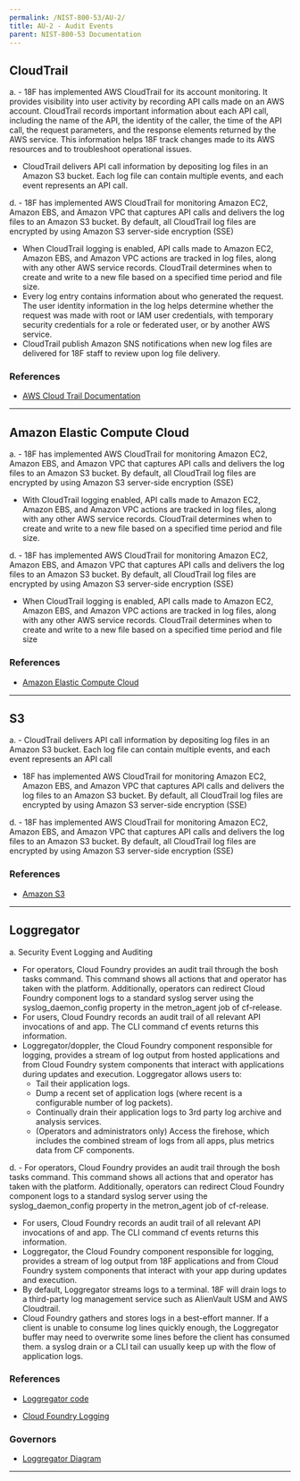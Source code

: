 ```yaml
---
permalink: /NIST-800-53/AU-2/
title: AU-2 - Audit Events
parent: NIST-800-53 Documentation
---
```


## CloudTrail
a. - 18F has implemented AWS CloudTrail for its account monitoring. It provides visibility into user activity by recording API calls made on an AWS account. CloudTrail records important information about each API call, including the name of the API, the identity of the caller, the time of the API call, the request parameters, and the response elements returned by the AWS service. This information helps 18F track changes made to its AWS resources and to troubleshoot operational issues.  
- CloudTrail delivers API call information by depositing log files in an Amazon S3 bucket.  Each log file can contain multiple events, and each event represents an API call.
 
 d. - 18F has implemented AWS CloudTrail for monitoring Amazon EC2, Amazon EBS, and Amazon VPC that captures API calls and delivers the log files to an Amazon S3 bucket. By default, all CloudTrail  log files are encrypted by using Amazon S3 server-side encryption (SSE)
- When CloudTrail logging is enabled, API calls made to Amazon EC2, Amazon EBS, and Amazon VPC actions are tracked in log files, along with any other AWS service records. CloudTrail determines when to create and write to a new file based on a specified time period and file size.
- Every log entry contains information about who generated the request. The user identity information in the log helps  determine whether the request was made with root or IAM user credentials, with temporary security credentials for a role or federated user, or by another AWS service. 
- CloudTrail publish Amazon SNS notifications when new log files are delivered for 18F staff to review upon log file delivery.
 
 
### References

* [AWS Cloud Trail Documentation](https://aws.amazon.com/cloudtrail/)

--------

## Amazon Elastic Compute Cloud
a. - 18F has implemented AWS CloudTrail for monitoring Amazon EC2, Amazon EBS, and Amazon VPC that captures API calls and delivers the log files to an Amazon S3 bucket. By default, all CloudTrail log files are encrypted by using Amazon S3 server-side encryption (SSE)
- With CloudTrail logging enabled, API calls made to Amazon EC2, Amazon EBS, and Amazon VPC actions are tracked in log files, along with any other AWS service records. CloudTrail determines when to create and write to a new file based on a specified time period and file size.
 
 d. - 18F has implemented AWS CloudTrail for monitoring Amazon EC2, Amazon EBS, and Amazon VPC that captures API calls and delivers the log files to an Amazon S3 bucket. By default, all CloudTrail  log files are encrypted by using Amazon S3 server-side encryption (SSE)
- When CloudTrail logging is enabled, API calls made to Amazon EC2, Amazon EBS, and Amazon VPC actions are tracked in log files, along with any other AWS service records. CloudTrail determines when to create and write to a new file based on a specified time period and file size
 
 
### References

* [Amazon Elastic Compute Cloud](https://aws.amazon.com/ec2/)

--------

## S3
a. - CloudTrail delivers API call information by depositing log files in an Amazon S3 bucket.  Each log file can contain multiple events, and each event represents an API call
- 18F has implemented AWS CloudTrail for monitoring Amazon EC2, Amazon EBS, and Amazon VPC that captures API calls and delivers the log files to an Amazon S3 bucket. By default, all CloudTrail log files are encrypted by using Amazon S3 server-side encryption (SSE)
 
 d. - 18F has implemented AWS CloudTrail for monitoring Amazon EC2, Amazon EBS, and Amazon VPC that captures API calls and delivers the log files to an Amazon S3 bucket. By default, all CloudTrail  log files are encrypted by using Amazon S3 server-side encryption (SSE)
 
 
### References

* [Amazon S3](https://aws.amazon.com/s3/)

--------

## Loggregator
a. Security Event Logging and Auditing
  - For operators, Cloud Foundry provides an audit trail through the bosh tasks command. This command shows all actions that and operator has taken with the platform. Additionally, operators can redirect Cloud Foundry component logs to a standard syslog server using the syslog_daemon_config property in the metron_agent job of cf-release.
  - For users, Cloud Foundry records an audit trail of all relevant API invocations of and app. The CLI command cf events returns this information.
  - Loggregator/doppler, the Cloud Foundry component responsible for logging, provides a stream of log output from hosted applications and from Cloud Foundry system components that interact with applications during updates and execution. Loggregator allows users to:
    - Tail their application logs.
    - Dump a recent set of application logs (where recent is a configurable number of log packets).
    - Continually drain their application logs to 3rd party log archive and analysis services.
    - (Operators and administrators only) Access the firehose, which includes the combined stream of logs from all apps, plus metrics data from CF components.
 
 d. - For operators, Cloud Foundry provides an audit trail through the bosh tasks command. This command shows all actions that and operator has taken with the platform. Additionally, operators can redirect Cloud Foundry component logs to a standard syslog server using the syslog_daemon_config property in the metron_agent job of cf-release.
- For users, Cloud Foundry records an audit trail of all relevant API invocations of and app. The CLI command cf events returns this information.
- Loggregator, the Cloud Foundry component responsible for logging, provides a stream of log output from 18F applications and from Cloud Foundry system components that interact with your app during updates and execution.
- By default, Loggregator streams logs to a terminal. 18F will drain logs to a third-party log management service such as AlienVault USM and AWS Cloudtrail.
- Cloud Foundry gathers and stores logs in a best-effort manner. If a client is unable to consume log lines quickly enough, the Loggregator buffer may need to overwrite some lines before the client has consumed them. a syslog drain or a CLI tail can usually keep up with the flow of application logs.
 
 
### References

* [Loggregator code](https://github.com/cloudfoundry/loggregator)

* [Cloud Foundry Logging](https://docs.cloudfoundry.org/running/managing-cf/logging.html)

### Governors

* [Loggregator Diagram](https://raw.githubusercontent.com/cloudfoundry/loggregator/develop/docs/loggregator.png)

--------
